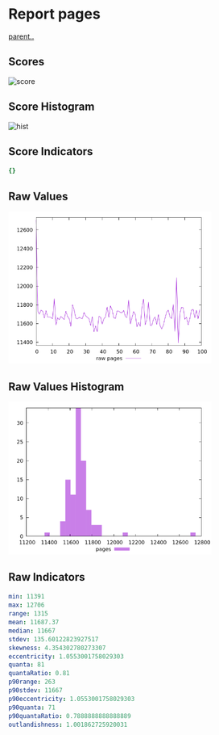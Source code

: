 # Report pages

[parent..](./..)  


## Scores

![score](./score.png)  

## Score Histogram

![hist](./hist.png)  

## Score Indicators

```yaml
{}

```

## Raw Values

![raw](./raw.png)  

## Raw Values Histogram

![raw hist](./raw_hist.png)  

## Raw Indicators

```yaml
min: 11391
max: 12706
range: 1315
mean: 11687.37
median: 11667
stdev: 135.60122823927517
skewness: 4.354302780273307
eccentricity: 1.0553001758029303
quanta: 81
quantaRatio: 0.81
p90range: 263
p90stdev: 11667
p90eccentricity: 1.0553001758029303
p90quanta: 71
p90quantaRatio: 0.7888888888888889
outlandishness: 1.001862725920031

```

<style>
  img {
    max-width: 80%;
  }
</style>
      
